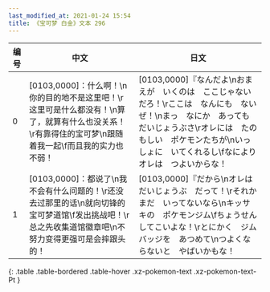 ```yaml
---
last_modified_at: 2021-01-24 15:54
title: 《宝可梦 白金》文本 296
---
```

| 编号 | 中文 | 日文 |
| ---- | ---- | ---- |
| 0 | [0103,0000]：什么啊！\n你的目的地不是这里吧！\r这里可是什么都没有！\n算了，就算有什么也没关系！\r有靠得住的宝可梦\n跟随着我一起\f而且我的实力也不弱！ | [0103,0000]『なんだよ\nおまえが　いくのは　ここじゃないだろ！\rここは　なんにも　ないぜ！\nまっ　なにか　あっても　だいじょうぶさ\rオレには　たのもしい　ポケモンたちが\nいっしょに　いてくれるし\fなにより　オレは　つよいからな！ |
| 1 | [0103,0000]：都说了\n我不会有什么问题的！\r还没去过那里的话\n就向切锋的宝可梦道馆\f发出挑战吧！\r总之先收集道馆徽章吧\n不努力变得更强可是会摔跟头的！ | [0103,0000]『だから\nオレは　だいじょうぶ　だって！\rそれか　まだ　いってないなら\nキッサキの　ポケモンジム\fちょうせん　してこいよな！\rとにかく　ジムバッジを　あつめて\nつよくならないと　やばいかもな！ |
{: .table .table-bordered .table-hover .xz-pokemon-text .xz-pokemon-text-Pt }